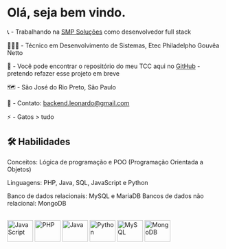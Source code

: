 
# Olá, seja bem vindo.

📞 - Trabalhando na [SMP Soluções](http://smpsolucoes.com.br/) como desenvolvedor full stack

👨🏻‍🎓 - Técnico em Desenvolvimento de Sistemas, Etec Philadelpho Gouvêa Netto

👀 - Você pode encontrar o repositório do meu TCC aqui no [GitHub](https://github.com/MeChamaDeCarinha/EasyD20) - pretendo refazer esse projeto em breve

🗺 - São José do Rio Preto, São Paulo

📱 - Contato: backend.leonardo@gmail.com

⚡️ - Gatos > tudo


## 🛠 Habilidades
Conceitos: Lógica de programação e POO (Programação Orientada a
Objetos)

Linguagens: PHP, Java, SQL, JavaScript e Python

Banco de dados relacionais: MySQL e MariaDB
Bancos de dados não relacional: MongoDB


<div style="display: inline_block"><br>
  <img title="JavaScript" align="center" height="50" width="60" src="https://cdn.jsdelivr.net/gh/devicons/devicon/icons/javascript/javascript-original.svg" />
  <img title="PHP" align="center" height="50" width="60" src="https://cdn.jsdelivr.net/gh/devicons/devicon/icons/php/php-plain.svg" />
  <img title="Java" align="center" height="50" width="60" src="https://cdn.jsdelivr.net/gh/devicons/devicon/icons/java/java-original-wordmark.svg" />
  <img title="Python" align="center" height="50" width="60" src="https://cdn.jsdelivr.net/gh/devicons/devicon/icons/python/python-original.svg" />
  <img title="MySQL" align="center" height="50" width="60" src="https://cdn.jsdelivr.net/gh/devicons/devicon/icons/mysql/mysql-original.svg" />
  <img title="MongoDB" align="center" height="50" width="60" src="https://cdn.jsdelivr.net/gh/devicons/devicon/icons/mongodb/mongodb-plain.svg" />
</div>
